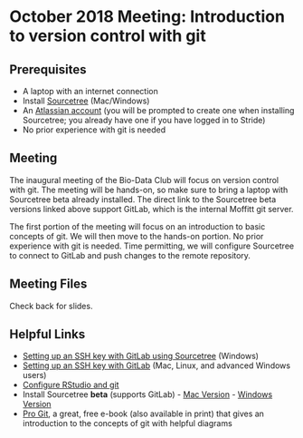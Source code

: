# October 2018 Meeting: Introduction to version control with git

## Prerequisites
* A laptop with an internet connection
* Install [Sourcetree](https://www.sourcetreeapp.com/) (Mac/Windows)
* An [Atlassian account](https://id.atlassian.com/signup) (you will be prompted to create one when installing Sourcetree; you already have one if you have logged in to Stride)
* No prior experience with git is needed

## Meeting
The inaugural meeting of the Bio-Data Club will focus on version control with git. The meeting will be hands-on, so make sure to bring a laptop with Sourcetree beta already installed. The direct link to the Sourcetree beta versions linked above support GitLab, which is the internal Moffitt git server. 

The first portion of the meeting will focus on an introduction to basic concepts of git. We will then move to the hands-on portion. No prior experience with git is needed. Time permitting, we will configure Sourcetree to connect to GitLab and push changes to the remote repository.

## Meeting Files  
Check back for slides.

## Helpful Links
* [Setting up an SSH key with GitLab using Sourcetree](https://confluence.atlassian.com/sourcetreekb/generate-and-load-ssh-keys-into-sourcetree-with-putty-790629663.html) (Windows)
* [Setting up an SSH key with GitLab](https://docs.gitlab.com/ee/ssh/) (Mac, Linux, and advanced Windows users)
* [Configure RStudio and git](https://support.rstudio.com/hc/en-us/articles/200532077-Version-Control-with-Git-and-SVN)
* Install Sourcetree **beta** (supports GitLab) - [Mac Version](https://bitbucket.org/atlassianlabs/sourcetree-betas/downloads/OSX_Beta_Latest.zip) - [Windows Version](https://bitbucket.org/atlassianlabs/sourcetree-betas/downloads/SourceTreeSetup-3.0.5-beta-2178.exe)
* [Pro Git](https://git-scm.com/book/en/v2), a great, free e-book (also available in print) that gives an introduction to the concepts of git with helpful diagrams
